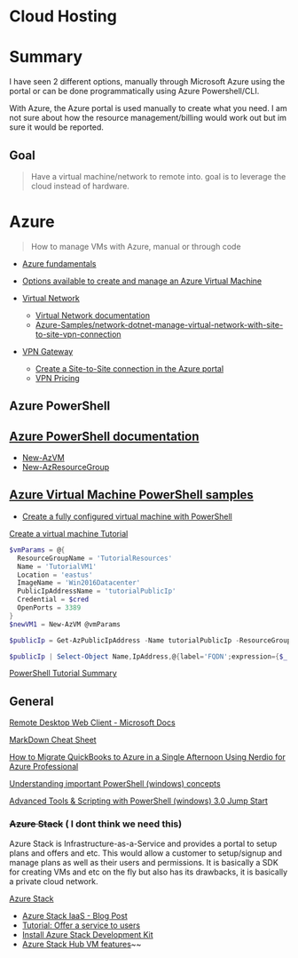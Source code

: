 # Cloud Hosting

# Summary

I have seen 2 different options, manually through Microsoft Azure using the portal or can be done programmatically using Azure Powershell/CLI. 

With Azure, the Azure portal is used manually to create what you need. I am not sure about how the resource management/billing would work out but im sure it would be reported. 



## Goal
> Have a virtual machine/network to remote into. goal is to leverage the cloud instead of hardware.  


# Azure
> How to manage VMs with Azure, manual or through code
* [Azure fundamentals](https://docs.microsoft.com/en-us/learn/paths/azure-fundamentals/)
* [Options available to create and manage an Azure Virtual Machine](https://docs.microsoft.com/en-us/learn/modules/intro-to-azure-virtual-machines/4-describe-other-create-vm-options)

* [Virtual Network](https://azure.microsoft.com/en-us/services/virtual-network/)
    * [Virtual Network documentation](https://docs.microsoft.com/en-us/azure/virtual-network/)
    * [Azure-Samples/network-dotnet-manage-virtual-network-with-site-to-site-vpn-connection](https://github.com/Azure-Samples/network-dotnet-manage-virtual-network-with-site-to-site-vpn-connection)

    

* [VPN Gateway](https://azure.microsoft.com/en-us/services/vpn-gateway/)
    * [Create a Site-to-Site connection in the Azure portal](https://docs.microsoft.com/en-us/azure/vpn-gateway/vpn-gateway-howto-site-to-site-resource-manager-portal)
    * [VPN Pricing](https://azure.microsoft.com/en-us/pricing/details/vpn-gateway/)


## Azure PowerShell
## [Azure PowerShell documentation](https://docs.microsoft.com/en-us/learn/modules/welcome-to-azure/6-exercise-cloud-shell)

* [New-AzVM](https://docs.microsoft.com/en-us/powershell/module/Az.compute/new-Azvm?view=azps-3.3.0)
* [New-AzResourceGroup](https://docs.microsoft.com/en-us/powershell/module/az.resources/new-azresourcegroup?view=azps-3.3.0)



## [Azure Virtual Machine PowerShell samples](https://docs.microsoft.com/en-us/azure/virtual-machines/windows/powershell-samples?toc=%2fpowershell%2fmodule%2ftoc.json)

* [Create a fully configured virtual machine with PowerShell](https://docs.microsoft.com/en-us/azure/virtual-machines/scripts/virtual-machines-windows-powershell-sample-create-vm?toc=%2fazure%2fvirtual-machines%2fwindows%2ftoc.json)




[Create a virtual machine Tutorial](https://docs.microsoft.com/en-us/powershell/azure/azureps-vm-tutorial?tutorial-step=4&view=azps-3.3.0)

```powershell
$vmParams = @{
  ResourceGroupName = 'TutorialResources'
  Name = 'TutorialVM1'
  Location = 'eastus'
  ImageName = 'Win2016Datacenter'
  PublicIpAddressName = 'tutorialPublicIp'
  Credential = $cred
  OpenPorts = 3389
}
$newVM1 = New-AzVM @vmParams
```

```powershell
$publicIp = Get-AzPublicIpAddress -Name tutorialPublicIp -ResourceGroupName TutorialResources

$publicIp | Select-Object Name,IpAddress,@{label='FQDN';expression={$_.DnsSettings.Fqdn}}
```
[PowerShell Tutorial Summary](https://docs.microsoft.com/en-us/powershell/azure/azureps-vm-tutorial?tutorial-step=8&view=azps-3.3.0)




## General
[Remote Desktop Web Client - Microsoft Docs](https://docs.microsoft.com/en-us/windows-server/remote/remote-desktop-services/clients/remote-desktop-web-client)

[MarkDown Cheat Sheet](https://www.markdownguide.org/cheat-sheet/)

[How to Migrate QuickBooks to Azure in a Single Afternoon Using Nerdio for Azure Professional](https://getnerdio.com/academy/migrate-quickbooks-to-azure/)


[Understanding important PowerShell (windows) concepts](https://docs.microsoft.com/en-us/powershell/scripting/learn/understanding-important-powershell-concepts?view=powershell-7)

[Advanced Tools & Scripting with PowerShell (windows) 3.0 Jump Start](https://channel9.msdn.com/Series/Advanced-Tools-and-Scripting-with-PowerShell-3.0-Jump-Start)



### ~~Azure Stack~~ ( I dont think we need this)

Azure Stack is Infrastructure-as-a-Service and provides a portal to setup plans and offers and etc. This would allow a customer to setup/signup and manage plans 
as  well as their users and permissions.
It is basically a SDK for creating VMs and etc on the fly but also has its drawbacks, it is basically a private cloud network.


[Azure Stack](https://azure.microsoft.com/en-us/overview/azure-stack/)
* [Azure Stack IaaS - Blog Post](https://azure.microsoft.com/en-us/blog/azure-stack-iaas-part-one/)
* [Tutorial: Offer a service to users](https://docs.microsoft.com/en-us/azure-stack/operator/tutorial-offer-services?view=azs-1910)
* [Install Azure Stack Development Kit](https://docs.microsoft.com/en-us/azure-stack/asdk/asdk-install?view=azs-1910)
* [Azure Stack Hub VM features](https://docs.microsoft.com/en-us/azure-stack/user/azure-stack-vm-considerations?view=azs-1910)~~